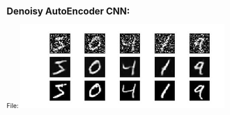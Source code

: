 ## Denoisy AutoEncoder CNN:
File: [](./denoisy_autoencoder_cnn.py)
![](./Images/denoisy_autoencoder_cnn.jpg)
